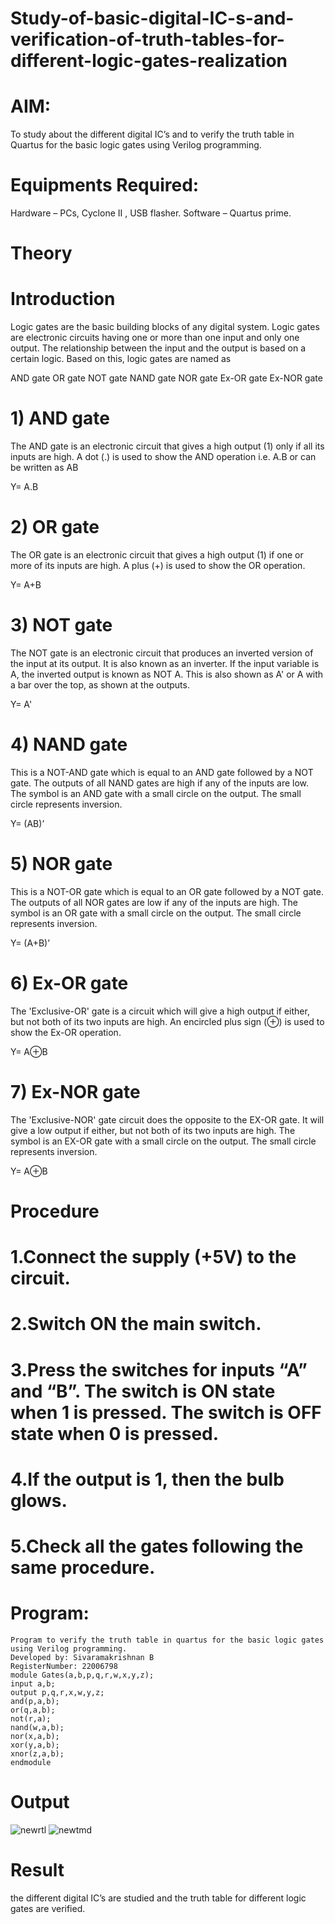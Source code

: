 # Study-of-basic-digital-IC-s-and-verification-of-truth-tables-for-different-logic-gates-realization

# AIM:
To study about the different digital IC’s and to verify the truth table in Quartus for the basic logic gates using Verilog programming.

# Equipments Required:
Hardware – PCs, Cyclone II , USB flasher. Software – Quartus prime.

# Theory 

# Introduction

Logic gates are the basic building blocks of any digital system. Logic gates are electronic circuits having one or more than one input and only one output. The relationship between the input and the output is based on a certain logic. Based on this, logic gates are named as

AND gate OR gate NOT gate NAND gate NOR gate Ex-OR gate Ex-NOR gate

# 1) AND gate
The AND gate is an electronic circuit that gives a high output (1) only if all its inputs are high. A dot (.) is used to show the AND operation i.e. A.B or can be written as AB

Y= A.B
# 2) OR gate

The OR gate is an electronic circuit that gives a high output (1) if one or more of its inputs are high. A plus (+) is used to show the OR operation.

Y= A+B
# 3) NOT gate

The NOT gate is an electronic circuit that produces an inverted version of the input at its output. It is also known as an inverter. If the input variable is A, the inverted output is known as NOT A. This is also shown as A' or A with a bar over the top, as shown at the outputs.

Y= A'
# 4) NAND gate

This is a NOT-AND gate which is equal to an AND gate followed by a NOT gate. The outputs of all NAND gates are high if any of the inputs are low. The symbol is an AND gate with a small circle on the output. The small circle represents inversion.

Y= (AB)’
# 5) NOR gate

This is a NOT-OR gate which is equal to an OR gate followed by a NOT gate. The outputs of all NOR gates are low if any of the inputs are high. The symbol is an OR gate with a small circle on the output. The small circle represents inversion.

Y= (A+B)’
# 6) Ex-OR gate

The 'Exclusive-OR' gate is a circuit which will give a high output if either, but not both of its two inputs are high. An encircled plus sign (⊕) is used to show the Ex-OR operation.

Y= A⊕B
# 7) Ex-NOR gate

The 'Exclusive-NOR' gate circuit does the opposite to the EX-OR gate. It will give a low output if either, but not both of its two inputs are high. The symbol is an EX-OR gate with a small circle on the output. The small circle represents inversion.

Y= A⊕B

# Procedure

# 1.Connect the supply (+5V) to the circuit.
# 2.Switch ON the main switch.
# 3.Press the switches for inputs “A” and “B”. The switch is ON state when 1 is pressed. The switch is OFF state when 0 is pressed.
# 4.If the output is 1, then the bulb glows.
# 5.Check all the gates following the same procedure.

# Program:
```
Program to verify the truth table in quartus for the basic logic gates using Verilog programming.
Developed by: Sivaramakrishnan B 
RegisterNumber: 22006798
module Gates(a,b,p,q,r,w,x,y,z);
input a,b;
output p,q,r,x,w,y,z;
and(p,a,b);
or(q,a,b);
not(r,a);
nand(w,a,b);
nor(x,a,b);
xor(y,a,b);
xnor(z,a,b);
endmodule 
```

# Output 
![newrtl](https://user-images.githubusercontent.com/119476322/215159158-d5610c1c-fc26-489f-a81d-f257f1d22fe6.png)
![newtmd](https://user-images.githubusercontent.com/119476322/215159183-6715688c-061b-46e8-9481-d2e5ed2317da.png)

# Result 
the different digital IC’s are studied and the truth table for different logic gates are verified.
